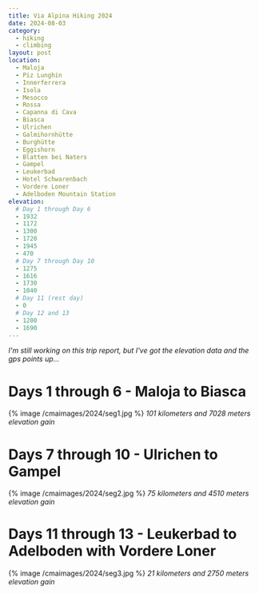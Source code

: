 ```yaml
---
title: Via Alpina Hiking 2024
date: 2024-08-03
category:
  - hiking
  - climbing
layout: post
location:
  - Maloja
  - Piz Lunghin
  - Innerferrera
  - Isola
  - Mesocco
  - Rossa
  - Capanna di Cava
  - Biasca
  - Ulrichen
  - Galmihornhütte
  - Burghütte
  - Eggishorn
  - Blatten bei Naters
  - Gampel
  - Leukerbad
  - Hotel Schwarenbach
  - Vordere Loner
  - Adelboden Mountain Station
elevation:
  # Day 1 through Day 6
  - 1932
  - 1172
  - 1300
  - 1720
  - 1945
  - 470
  # Day 7 through Day 10
  - 1275
  - 1616
  - 1730
  - 1040
  # Day 11 (rest day)
  - 0
  # Day 12 and 13
  - 1200
  - 1690
---
```


*I'm still working on this trip report, but I've got the elevation
data and the gps points up...*

# Days 1 through 6 - Maloja to Biasca

{% image /cmaimages/2024/seg1.jpg %}
*101 kilometers and 7028 meters elevation gain*

# Days 7 through 10 - Ulrichen to Gampel

{% image /cmaimages/2024/seg2.jpg %}
*75 kilometers and 4510 meters elevation gain*

# Days 11 through 13 - Leukerbad to Adelboden with Vordere Loner

{% image /cmaimages/2024/seg3.jpg %}
*21 kilometers and 2750 meters elevation gain*


